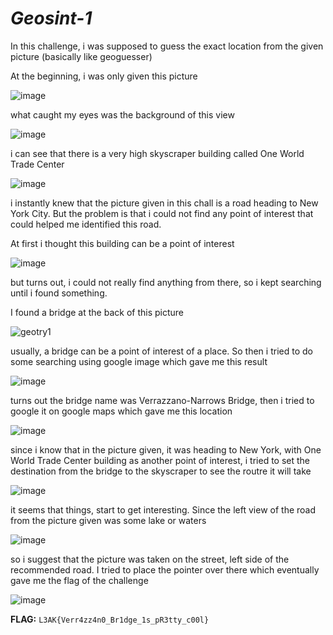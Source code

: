 # *Geosint-1*

In this challenge, i was supposed to guess the exact location from the given picture (basically like geoguesser)

At the beginning, i was only given this picture

![image](https://github.com/Bepe2306/CTF-Write-Up/assets/153899054/b891a032-b023-434c-a4ce-371ab3f62b03)

what caught my eyes was the background of this view

![image](https://github.com/Bepe2306/CTF-Write-Up/assets/153899054/1953ef8d-e69d-4ae8-81c1-82dea045c8ea)

i can see that there is a very high skyscraper building called One World Trade Center

![image](https://github.com/Bepe2306/CTF-Write-Up/assets/153899054/1ff4e033-cfb3-45ce-8794-dc3152480663)

i instantly knew that the picture given in this chall is a road heading to New York City.
But the problem is that i could not find any point of interest that could helped me identified this road.

At first i thought this building can be a point of interest

![image](https://github.com/Bepe2306/CTF-Write-Up/assets/153899054/2e845579-c68f-4df5-ac75-8617d8e403f9)

but turns out, i could not really find anything from there, so i kept searching until i found something.

I found a bridge at the back of this picture

![geotry1](https://github.com/Bepe2306/CTF-Write-Up/assets/153899054/a3140840-6efb-4796-989e-0b2d62753b57)

usually, a bridge can be a point of interest of a place. So then i tried to do some searching using google image which gave me this result

![image](https://github.com/Bepe2306/CTF-Write-Up/assets/153899054/1565d6c6-afa8-47ab-b7e0-f59bfc0ea878)

turns out the bridge name was Verrazzano-Narrows Bridge, then i tried to google it on google maps which gave me this location

![image](https://github.com/Bepe2306/CTF-Write-Up/assets/153899054/cad6e4aa-5477-4ac0-b6eb-c6886f34e06a)

since i know that in the picture given, it was heading to New York, with One World Trade Center building as another point of interest,
i tried to set the destination from the bridge to the skyscraper to see the routre it will take

![image](https://github.com/Bepe2306/CTF-Write-Up/assets/153899054/077d2d18-fdb5-477a-bcd8-8c79a3901a6d)

it seems that things, start to get interesting.
Since the left view of the road from the picture given was some lake or waters

![image](https://github.com/Bepe2306/CTF-Write-Up/assets/153899054/2345e910-6a26-4787-912c-e1ce2a16a296)

so i suggest that the picture was taken on the street, left side of the recommended road. I tried to place the pointer over there which eventually gave me the flag of the challenge

![image](https://github.com/Bepe2306/CTF-Write-Up/assets/153899054/74a90e1d-3ebb-43a3-aa36-3f790540114d)

**FLAG:** `L3AK{Verr4zz4n0_Br1dge_1s_pR3tty_c00l}`
